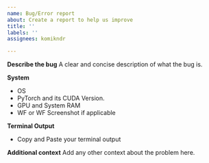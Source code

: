 ```yaml
---
name: Bug/Error report
about: Create a report to help us improve
title: ''
labels: ''
assignees: komikndr

---
```


**Describe the bug**
A clear and concise description of what the bug is.

**System**
- OS
- PyTorch and its CUDA Version.
- GPU and System RAM
- WF or WF Screenshot if applicable

**Terminal Output**
- Copy and Paste your terminal output

**Additional context**
Add any other context about the problem here.
